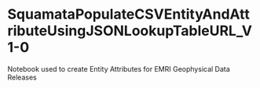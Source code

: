 # SquamataPopulateCSVEntityAndAttributeUsingJSONLookupTableURL_V1-0
Notebook used to create Entity Attributes for EMRI Geophysical Data Releases
